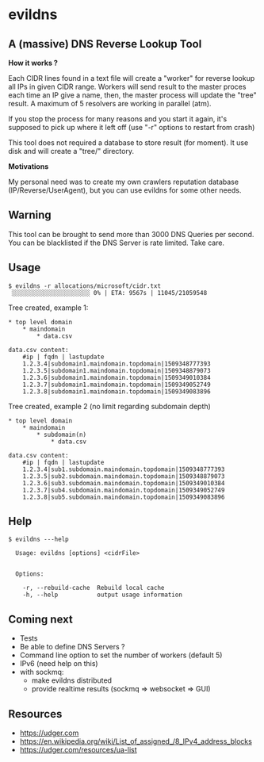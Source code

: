 # evildns

A (massive) DNS Reverse Lookup Tool
-----------------------------------

**How it works ?**

Each CIDR lines found in a text file will create a "worker" for
reverse lookup all IPs in given CIDR range. Workers will send
result to the master proces each time an IP give a name, then, the
master process will update the "tree" result. A maximum of 5 resolvers
are working in parallel (atm).

If you stop the process for many reasons and you start it again,
it's supposed to pick up where it left off (use "-r" options to restart
from crash)

This tool does not required a database to store result (for moment). It
use disk and will create a "tree/" directory.

**Motivations**

My personal need was to create my own crawlers reputation database (IP/Reverse/UserAgent),
but you can use evildns for some other needs.


Warning
-------

This tool can be brought to send more than 3000 DNS Queries per second.
You can be blacklisted if the DNS Server is rate limited. Take care.



Usage
-----
```
$ evildns -r allocations/microsoft/cidr.txt
 ░░░░░░░░░░░░░░░░░░░░░░ 0% | ETA: 9567s | 11045/21059548

```

Tree created, example 1:
```
* top level domain
    * maindomain
        * data.csv

data.csv content:
    #ip | fqdn | lastupdate
    1.2.3.4|subdomain1.maindomain.topdomain|1509348777393
    1.2.3.5|subdomain1.maindomain.topdomain|1509348879073
    1.2.3.6|subdomain1.maindomain.topdomain|1509349010384
    1.2.3.7|subdomain1.maindomain.topdomain|1509349052749
    1.2.3.8|subdomain1.maindomain.topdomain|1509349083896
```


Tree created, example 2 (no limit regarding subdomain depth)
```
* top level domain
    * maindomain
        * subdomain(n)
            * data.csv

data.csv content:
    #ip | fqdn | lastupdate
    1.2.3.4|sub1.subdomain.maindomain.topdomain|1509348777393
    1.2.3.5|sub2.subdomain.maindomain.topdomain|1509348879073
    1.2.3.6|sub3.subdomain.maindomain.topdomain|1509349010384
    1.2.3.7|sub4.subdomain.maindomain.topdomain|1509349052749
    1.2.3.8|sub5.subdomain.maindomain.topdomain|1509349083896
```



Help
-----
```
$ evildns ---help

  Usage: evildns [options] <cidrFile>


  Options:

    -r, --rebuild-cache  Rebuild local cache
    -h, --help           output usage information
```



Coming next
-----------
* Tests
* Be able to define DNS Servers ?
* Command line option to set the number of workers (default 5)
* IPv6 (need help on this)
* with sockmq:
    * make evildns distributed
    * provide realtime results (sockmq => websocket => GUI)


Resources
---------
* https://udger.com
* https://en.wikipedia.org/wiki/List_of_assigned_/8_IPv4_address_blocks
* https://udger.com/resources/ua-list

